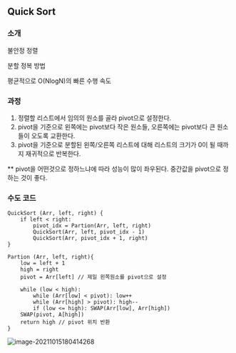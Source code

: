 ## Quick Sort

### 소개 

불안정 정렬

분할 정복 방법

평균적으로 O(NlogN)의 빠른 수행 속도  

### 과정

1. 정렬할 리스트에서 임의의 원소를 골라 pivot으로 설정한다. 
2. pivot을 기준으로 왼쪽에는 pivot보다 작은 원소들, 오른쪽에는 pivot보다 큰 원소들이 오도록 교환한다. 
3. pivot을 기준으로 분할된 왼쪽/오른쪽 리스트에 대해 리스트의 크기가 0이 될 때까지 재귀적으로 반복한다. 

** pivot을 어떤것으로 정하느냐에 따라 성능이 많이 좌우된다. 중간값을 pivot으로 정하는 것이 좋다. 

### 수도 코드

```pseudocode
QuickSort (Arr, left, right) {
	if left < right:
		pivot_idx = Partion(Arr, left, right)
		QuickSort(Arr, left, pivot_idx - 1)
		QuickSort(Arr, pivot_idx + 1, right)
}

Partion (Arr, left, right){
	low = left + 1
	high = right
	pivot = Arr[left] // 제일 왼쪽원소를 pivot으로 설정

	while (low < high):
		while (Arr[low] < pivot): low++
		while (Arr[high] > pivot): high--
		if (low <= high): SWAP(Arr[low], Arr[high])
	SWAP(pivot, A[high])
	return high // pivot 위치 반환 
}
```

![image-20211015180414268](D:\project\CS_Study\Bada\images\QuickSort_1)

